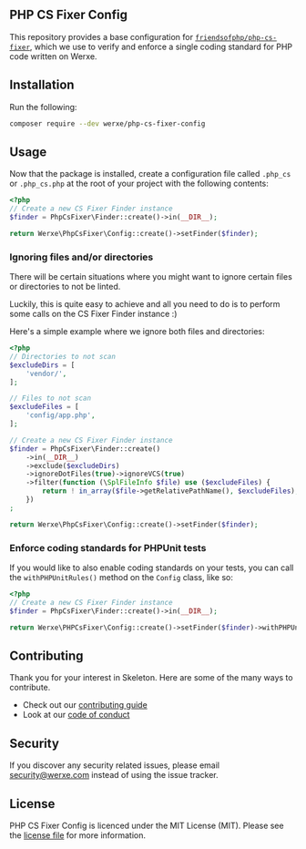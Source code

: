 ## PHP CS Fixer Config

This repository provides a base configuration for [`friendsofphp/php-cs-fixer`](http://github.com/FriendsOfPHP/PHP-CS-Fixer), which we use to verify and enforce a single coding standard for PHP code written on Werxe.

## Installation

Run the following:

```sh
composer require --dev werxe/php-cs-fixer-config
```

## Usage

Now that the package is installed, create a configuration file called `.php_cs` or `.php_cs.php` at the root of your project with the following contents:

```php
<?php
// Create a new CS Fixer Finder instance
$finder = PhpCsFixer\Finder::create()->in(__DIR__);

return Werxe\PhpCsFixer\Config::create()->setFinder($finder);
```

### Ignoring files and/or directories

There will be certain situations where you might want to ignore certain files or directories to not be linted.

Luckily, this is quite easy to achieve and all you need to do is to perform some calls on the CS Fixer Finder instance :)

Here's a simple example where we ignore both files and directories:

```php
<?php
// Directories to not scan
$excludeDirs = [
    'vendor/',
];

// Files to not scan
$excludeFiles = [
    'config/app.php',
];

// Create a new CS Fixer Finder instance
$finder = PhpCsFixer\Finder::create()
    ->in(__DIR__)
    ->exclude($excludeDirs)
    ->ignoreDotFiles(true)->ignoreVCS(true)
    ->filter(function (\SplFileInfo $file) use ($excludeFiles) {
        return ! in_array($file->getRelativePathName(), $excludeFiles);
    })
;

return Werxe\PhpCsFixer\Config::create()->setFinder($finder);
```

### Enforce coding standards for PHPUnit tests

If you would like to also enable coding standards on your tests, you can call the `withPHPUnitRules()` method on the `Config` class, like so:

```php
<?php
// Create a new CS Fixer Finder instance
$finder = PhpCsFixer\Finder::create()->in(__DIR__);

return Werxe\PHPCsFixer\Config::create()->setFinder($finder)->withPHPUnitRules();
```

## Contributing

Thank you for your interest in Skeleton. Here are some of the many ways to contribute.

- Check out our [contributing guide](/.github/CONTRIBUTING.md)
- Look at our [code of conduct](/.github/CODE_OF_CONDUCT.md)

## Security

If you discover any security related issues, please email security@werxe.com instead of using the issue tracker.

## License

PHP CS Fixer Config  is licenced under the MIT License (MIT). Please see the [license file](LICENSE) for more information.
